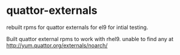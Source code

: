 # quattor-externals
rebuilt rpms for quattor externals for el9 for intial testing.

Built quattor external rpms to work with rhel9. unable to find any at http://yum.quattor.org/externals/noarch/
